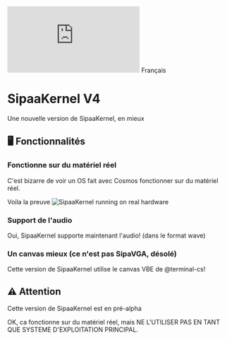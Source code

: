 ![Anglais](https://github.com/RaphMar2021/SipaaKernelV4/blob/master/README.md) Français

# SipaaKernel V4
Une nouvelle version de SipaaKernel, en mieux

## 🖥️ Fonctionnalités
### Fonctionne sur du matériel réel
C'est bizarre de voir un OS fait avec Cosmos fonctionner sur du matériel réel.

Voila la preuve
![SipaaKernel running on real hardware](https://github.com/RaphMar2021/SipaaKernelV4/blob/master/sipaakernel_realhardware.jpg?raw=true)

### Support de l'audio
Oui, SipaaKernel supporte maintenant l'audio! (dans le format wave)

### Un canvas mieux (ce n'est pas SipaVGA, désolé)
Cette version de SipaaKernel utilise le canvas VBE de @terminal-cs!

## ⚠️ Attention
Cette version de SipaaKernel est en pré-alpha

OK, ca fonctionne sur du matériel réel, mais NE L'UTILISER PAS EN TANT QUE SYSTEME D'EXPLOITATION PRINCIPAL.
